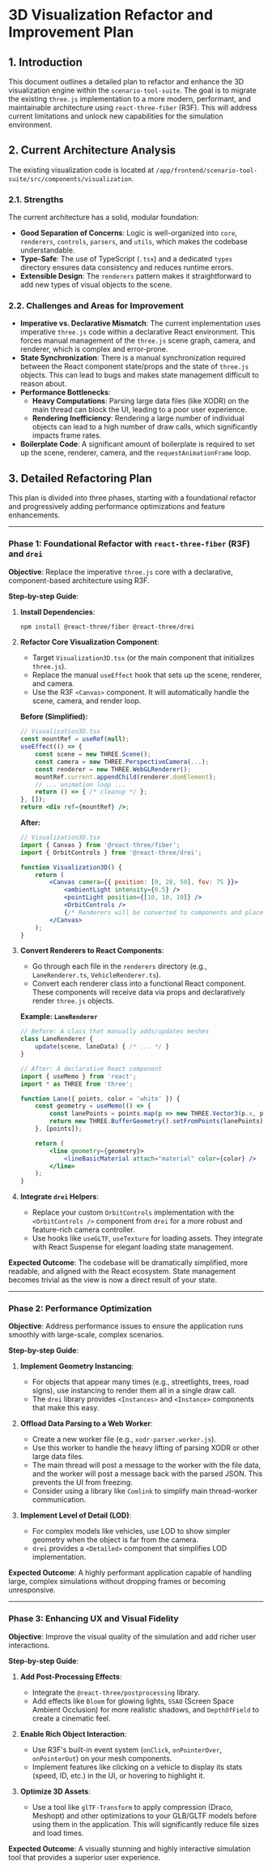 
# 3D Visualization Refactor and Improvement Plan

## 1. Introduction

This document outlines a detailed plan to refactor and enhance the 3D visualization engine within the `scenario-tool-suite`. The goal is to migrate the existing `three.js` implementation to a more modern, performant, and maintainable architecture using `react-three-fiber` (R3F). This will address current limitations and unlock new capabilities for the simulation environment.

## 2. Current Architecture Analysis

The existing visualization code is located at `/app/frontend/scenario-tool-suite/src/components/visualization`.

### 2.1. Strengths

The current architecture has a solid, modular foundation:

-   **Good Separation of Concerns**: Logic is well-organized into `core`, `renderers`, `controls`, `parsers`, and `utils`, which makes the codebase understandable.
-   **Type-Safe**: The use of TypeScript (`.tsx`) and a dedicated `types` directory ensures data consistency and reduces runtime errors.
-   **Extensible Design**: The `renderers` pattern makes it straightforward to add new types of visual objects to the scene.

### 2.2. Challenges and Areas for Improvement

-   **Imperative vs. Declarative Mismatch**: The current implementation uses imperative `three.js` code within a declarative React environment. This forces manual management of the `three.js` scene graph, camera, and renderer, which is complex and error-prone.
-   **State Synchronization**: There is a manual synchronization required between the React component state/props and the state of `three.js` objects. This can lead to bugs and makes state management difficult to reason about.
-   **Performance Bottlenecks**:
    -   **Heavy Computations**: Parsing large data files (like XODR) on the main thread can block the UI, leading to a poor user experience.
    -   **Rendering Inefficiency**: Rendering a large number of individual objects can lead to a high number of draw calls, which significantly impacts frame rates.
-   **Boilerplate Code**: A significant amount of boilerplate is required to set up the scene, renderer, camera, and the `requestAnimationFrame` loop.

## 3. Detailed Refactoring Plan

This plan is divided into three phases, starting with a foundational refactor and progressively adding performance optimizations and feature enhancements.

---

### **Phase 1: Foundational Refactor with `react-three-fiber` (R3F) and `drei`**

**Objective**: Replace the imperative `three.js` core with a declarative, component-based architecture using R3F.

**Step-by-step Guide**:

1.  **Install Dependencies**:
    ```bash
    npm install @react-three/fiber @react-three/drei
    ```

2.  **Refactor Core Visualization Component**:
    -   Target `Visualization3D.tsx` (or the main component that initializes `three.js`).
    -   Replace the manual `useEffect` hook that sets up the scene, renderer, and camera.
    -   Use the R3F `<Canvas>` component. It will automatically handle the scene, camera, and render loop.

    **Before (Simplified):**
    ```jsx
    // Visualization3D.tsx
    const mountRef = useRef(null);
    useEffect(() => {
        const scene = new THREE.Scene();
        const camera = new THREE.PerspectiveCamera(...);
        const renderer = new THREE.WebGLRenderer();
        mountRef.current.appendChild(renderer.domElement);
        // ... animation loop ...
        return () => { /* cleanup */ };
    }, []);
    return <div ref={mountRef} />;
    ```

    **After:**
    ```jsx
    // Visualization3D.tsx
    import { Canvas } from '@react-three/fiber';
    import { OrbitControls } from '@react-three/drei';

    function Visualization3D() {
        return (
            <Canvas camera={{ position: [0, 20, 50], fov: 75 }}>
                <ambientLight intensity={0.5} />
                <pointLight position={[10, 10, 10]} />
                <OrbitControls />
                {/* Renderers will be converted to components and placed here */}
            </Canvas>
        );
    }
    ```

3.  **Convert Renderers to React Components**:
    -   Go through each file in the `renderers` directory (e.g., `LaneRenderer.ts`, `VehicleRenderer.ts`).
    -   Convert each renderer class into a functional React component. These components will receive data via props and declaratively render `three.js` objects.

    **Example: `LaneRenderer`**
    ```jsx
    // Before: A class that manually adds/updates meshes
    class LaneRenderer {
        update(scene, laneData) { /* ... */ }
    }

    // After: A declarative React component
    import { useMemo } from 'react';
    import * as THREE from 'three';

    function Lane({ points, color = 'white' }) {
        const geometry = useMemo(() => {
            const lanePoints = points.map(p => new THREE.Vector3(p.x, p.y, p.z));
            return new THREE.BufferGeometry().setFromPoints(lanePoints);
        }, [points]);

        return (
            <line geometry={geometry}>
                <lineBasicMaterial attach="material" color={color} />
            </line>
        );
    }
    ```

4.  **Integrate `drei` Helpers**:
    -   Replace your custom `OrbitControls` implementation with the `<OrbitControls />` component from `drei` for a more robust and feature-rich camera controller.
    -   Use hooks like `useGLTF`, `useTexture` for loading assets. They integrate with React Suspense for elegant loading state management.

**Expected Outcome**: The codebase will be dramatically simplified, more readable, and aligned with the React ecosystem. State management becomes trivial as the view is now a direct result of your state.

---

### **Phase 2: Performance Optimization**

**Objective**: Address performance issues to ensure the application runs smoothly with large-scale, complex scenarios.

**Step-by-step Guide**:

1.  **Implement Geometry Instancing**:
    -   For objects that appear many times (e.g., streetlights, trees, road signs), use instancing to render them all in a single draw call.
    -   The `drei` library provides `<Instances>` and `<Instance>` components that make this easy.

2.  **Offload Data Parsing to a Web Worker**:
    -   Create a new worker file (e.g., `xodr-parser.worker.js`).
    -   Use this worker to handle the heavy lifting of parsing XODR or other large data files.
    -   The main thread will post a message to the worker with the file data, and the worker will post a message back with the parsed JSON. This prevents the UI from freezing.
    -   Consider using a library like `Comlink` to simplify main thread-worker communication.

3.  **Implement Level of Detail (LOD)**:
    -   For complex models like vehicles, use LOD to show simpler geometry when the object is far from the camera.
    -   `drei` provides a `<Detailed>` component that simplifies LOD implementation.

**Expected Outcome**: A highly performant application capable of handling large, complex simulations without dropping frames or becoming unresponsive.

---

### **Phase 3: Enhancing UX and Visual Fidelity**

**Objective**: Improve the visual quality of the simulation and add richer user interactions.

**Step-by-step Guide**:

1.  **Add Post-Processing Effects**:
    -   Integrate the `@react-three/postprocessing` library.
    -   Add effects like `Bloom` for glowing lights, `SSAO` (Screen Space Ambient Occlusion) for more realistic shadows, and `DepthOfField` to create a cinematic feel.

2.  **Enable Rich Object Interaction**:
    -   Use R3F's built-in event system (`onClick`, `onPointerOver`, `onPointerOut`) on your mesh components.
    -   Implement features like clicking on a vehicle to display its stats (speed, ID, etc.) in the UI, or hovering to highlight it.

3.  **Optimize 3D Assets**:
    -   Use a tool like `glTF-Transform` to apply compression (Draco, Meshopt) and other optimizations to your GLB/GLTF models before using them in the application. This will significantly reduce file sizes and load times.

**Expected Outcome**: A visually stunning and highly interactive simulation tool that provides a superior user experience.

